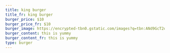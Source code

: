 ```yaml
---
title: king burger
title_fr: king burger
burger_price: $10
burger_price_fr: $10
burger_image: https://encrypted-tbn0.gstatic.com/images?q=tbn:ANd9GcT2owz2wYGQIEqA5CM0Wsnow8U7A-7ZbM6fkA&usqp=CAU
burger_content: this is yummy
burger_content_fr: this is yummy
type: burger
---
```

